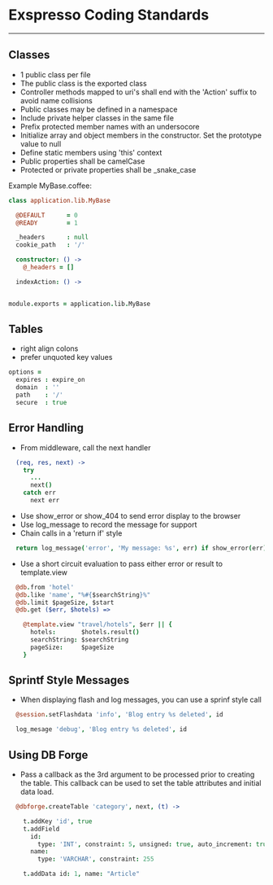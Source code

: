# Exspresso Coding Standards
---

## Classes

  * 1 public class per file
  * The public class is the exported class
  * Controller methods mapped to uri's shall end with the 'Action' suffix to avoid name collisions
  * Public classes may be defined in a namespace
  * Include private helper classes in the same file
  * Prefix protected member names with an undersocore
  * Initialize array and object members in the constructor. Set the prototype value to null
  * Define static members using 'this' context
  * Public properties shall be camelCase
  * Protected or private properties shall be _snake_case

  Example MyBase.coffee:

```CoffeeScript
class application.lib.MyBase

  @DEFAULT      = 0
  @READY        = 1

  _headers      : null
  cookie_path   : '/'

  constructor: () ->
    @_headers = []

  indexAction: () ->


module.exports = application.lib.MyBase
```


## Tables

  * right align colons
  * prefer unquoted key values

```CoffeeScript
options =
  expires : expire_on
  domain  : ''
  path    : '/'
  secure  : true
```


## Error Handling

  * From middleware, call the next handler

```CoffeeScript
  (req, res, next) ->
    try
      ...
      next()
    catch err
      next err
```

  * Use show_error or show_404 to send error display to the browser
  * Use log_message to record the message for support
  * Chain calls in a 'return if' style


```CoffeeScript
  return log_message('error', 'My message: %s', err) if show_error(err)
```

  * Use a short circuit evaluation to pass either error or result to template.view


```CoffeeScript
  @db.from 'hotel'
  @db.like 'name', "%#{$searchString}%"
  @db.limit $pageSize, $start
  @db.get ($err, $hotels) =>

    @template.view "travel/hotels", $err || {
      hotels:       $hotels.result()
      searchString: $searchString
      pageSize:     $pageSize
    }
```


## Sprintf Style Messages

  * When displaying flash and log messages, you can use a sprinf style call

```CoffeeScript
  @session.setFlashdata 'info', 'Blog entry %s deleted', id

  log_mesage 'debug', 'Blog entry %s deleted', id
```

## Using DB Forge

  * Pass a callback as the 3rd argument to be processed prior to creating the table. This
    callback can be used to set the table attributes and initial data load.

```CoffeeScript
  @dbforge.createTable 'category', next, (t) ->

    t.addKey 'id', true
    t.addField
      id:
        type: 'INT', constraint: 5, unsigned: true, auto_increment: true
      name:
        type: 'VARCHAR', constraint: 255

    t.addData id: 1, name: "Article"
```


